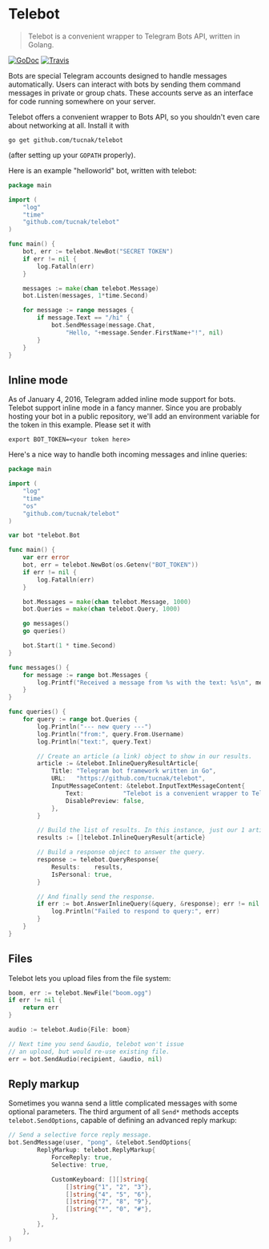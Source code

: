 # Telebot
>Telebot is a convenient wrapper to Telegram Bots API, written in Golang.

[![GoDoc](https://godoc.org/github.com/tucnak/telebot?status.svg)](https://godoc.org/github.com/tucnak/telebot)
[![Travis](https://travis-ci.org/tucnak/telebot.svg?branch=master)](https://travis-ci.org/tucnak/telebot)

Bots are special Telegram accounts designed to handle messages automatically. Users can interact with bots by sending them command messages in private or group chats. These accounts serve as an interface for code running somewhere on your server.

Telebot offers a convenient wrapper to Bots API, so you shouldn't even
care about networking at all. Install it with

	go get github.com/tucnak/telebot

(after setting up your `GOPATH` properly).



Here is an example "helloworld" bot, written with telebot:
```go
package main

import (
    "log"
    "time"
    "github.com/tucnak/telebot"
)

func main() {
    bot, err := telebot.NewBot("SECRET TOKEN")
    if err != nil {
        log.Fatalln(err)
    }

    messages := make(chan telebot.Message)
    bot.Listen(messages, 1*time.Second)

    for message := range messages {
        if message.Text == "/hi" {
            bot.SendMessage(message.Chat,
                "Hello, "+message.Sender.FirstName+"!", nil)
        }
    }
}
```

## Inline mode

As of January 4, 2016, Telegram added inline mode support for bots.
Telebot support inline mode in a fancy manner. Since you are probably
hosting your bot in a public repository, we'll add an environment
variable for the token in this example. Please set it with

	export BOT_TOKEN=<your token here>
	
Here's a nice way to handle both incoming messages and inline queries:

```go
package main

import (
    "log"
    "time"
	"os"
    "github.com/tucnak/telebot"
)

var bot *telebot.Bot

func main() {
    var err error
    bot, err = telebot.NewBot(os.Getenv("BOT_TOKEN"))
    if err != nil {
        log.Fatalln(err)
    }

    bot.Messages = make(chan telebot.Message, 1000)
    bot.Queries = make(chan telebot.Query, 1000)

    go messages()
    go queries()

    bot.Start(1 * time.Second)
}

func messages() {
    for message := range bot.Messages {
        log.Printf("Received a message from %s with the text: %s\n", message.Sender.Username, message.Text)
    }
}

func queries() {
    for query := range bot.Queries {
        log.Println("--- new query ---")
        log.Println("from:", query.From.Username)
        log.Println("text:", query.Text)

        // Create an article (a link) object to show in our results.
        article := &telebot.InlineQueryResultArticle{
            Title: "Telegram bot framework written in Go",
            URL:   "https://github.com/tucnak/telebot",
            InputMessageContent: &telebot.InputTextMessageContent{
                Text:           "Telebot is a convenient wrapper to Telegram Bots API, written in Golang.",
                DisablePreview: false,
            },
        }

        // Build the list of results. In this instance, just our 1 article from above.
        results := []telebot.InlineQueryResult{article}

        // Build a response object to answer the query.
        response := telebot.QueryResponse{
            Results:    results,
            IsPersonal: true,
        }

        // And finally send the response.
        if err := bot.AnswerInlineQuery(&query, &response); err != nil {
            log.Println("Failed to respond to query:", err)
        }
    }
}
```

## Files

Telebot lets you upload files from the file system:
```go
boom, err := telebot.NewFile("boom.ogg")
if err != nil {
    return err
}

audio := telebot.Audio{File: boom}

// Next time you send &audio, telebot won't issue
// an upload, but would re-use existing file.
err = bot.SendAudio(recipient, &audio, nil)
```

## Reply markup

Sometimes you wanna send a little complicated messages with some optional parameters. The third argument of all `Send*` methods accepts `telebot.SendOptions`, capable of defining an advanced reply markup:
```go
// Send a selective force reply message.
bot.SendMessage(user, "pong", &telebot.SendOptions{
        ReplyMarkup: telebot.ReplyMarkup{
            ForceReply: true,
            Selective: true,

			CustomKeyboard: [][]string{
				[]string{"1", "2", "3"},
				[]string{"4", "5", "6"},
				[]string{"7", "8", "9"},
				[]string{"*", "0", "#"},
			},
        },
    },
)
```
